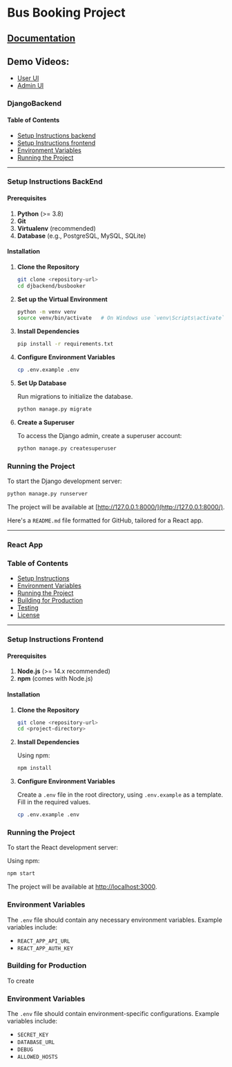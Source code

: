 # Bus Booking Project

## [Documentation](https://docs.google.com/document/d/1X3Rd19y_iBWKK9mHp12V298aLuHh6Z2xqw06ztuetiE/edit?usp=sharing)

## Demo Videos:
- [User UI](https://drive.google.com/file/d/1Jjgy3L74j5xO3A8D8bJD6ZU-s93VX9h0/view?usp=sharing)
- [Admin UI](https://drive.google.com/file/d/1Pe07m4BAloL8ZombodQLosFMc4PKL-O_/view?usp=sharing)










### DjangoBackend

#### Table of Contents

- [Setup Instructions backend](#setup-instructions-backend)
- [Setup Instructions frontend](#setup-instructions-frontend)
- [Environment Variables](#environment-variables)
- [Running the Project](#running-the-project)
---

### Setup Instructions BackEnd

#### Prerequisites

1. **Python** (>= 3.8)
2. **Git**
3. **Virtualenv** (recommended)
4. **Database** (e.g., PostgreSQL, MySQL, SQLite)

#### Installation

1. **Clone the Repository**

   ```bash
   git clone <repository-url>
   cd djbackend/busbooker
   ```

2. **Set up the Virtual Environment**

   ```bash
   python -m venv venv
   source venv/bin/activate   # On Windows use `venv\Scripts\activate`
   ```

3. **Install Dependencies**

   ```bash
   pip install -r requirements.txt
   ```

4. **Configure Environment Variables**

   ```bash
   cp .env.example .env
   ```

5. **Set Up Database**

   Run migrations to initialize the database.

   ```bash
   python manage.py migrate
   ```

6. **Create a Superuser**

   To access the Django admin, create a superuser account:

   ```bash
   python manage.py createsuperuser
   ```

### Running the Project

To start the Django development server:

```bash
python manage.py runserver
```

The project will be available at [http://127.0.0.1:8000/](http://127.0.0.1:8000/).

Here's a `README.md` file formatted for GitHub, tailored for a React app.

---

### React App

### Table of Contents

- [Setup Instructions](#setup-instructions)
- [Environment Variables](#environment-variables)
- [Running the Project](#running-the-project)
- [Building for Production](#building-for-production)
- [Testing](#testing)
- [License](#license)

---
### Setup Instructions Frontend

#### Prerequisites

1. **Node.js** (>= 14.x recommended)
2. **npm** (comes with Node.js)

#### Installation

1. **Clone the Repository**

   ```bash
   git clone <repository-url>
   cd <project-directory>
   ```

2. **Install Dependencies**

   Using npm:

   ```bash
   npm install
   ```
3. **Configure Environment Variables**

   Create a `.env` file in the root directory, using `.env.example` as a template. Fill in the required values.

   ```bash
   cp .env.example .env
   ```

### Running the Project

To start the React development server:

Using npm:

```bash
npm start
```

The project will be available at [http://localhost:3000](http://localhost:3000).

### Environment Variables

The `.env` file should contain any necessary environment variables. Example variables include:

- `REACT_APP_API_URL`
- `REACT_APP_AUTH_KEY`

### Building for Production

To create

### Environment Variables

The `.env` file should contain environment-specific configurations. Example variables include:

- `SECRET_KEY`
- `DATABASE_URL`
- `DEBUG`
- `ALLOWED_HOSTS`

